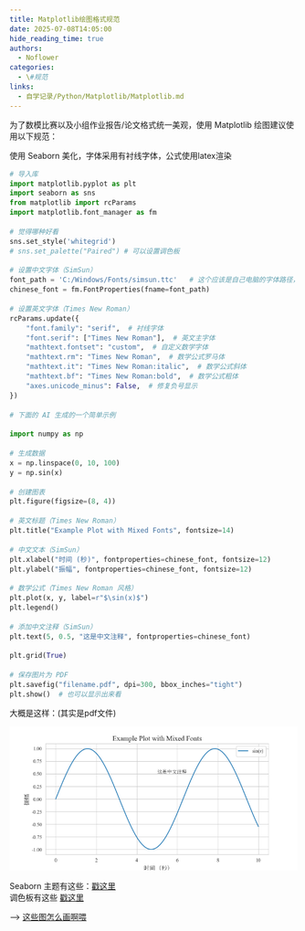```yaml
---
title: Matplotlib绘图格式规范
date: 2025-07-08T14:05:00
hide_reading_time: true
authors:
  - Noflower
categories:
  - \#规范
links:
  - 自学记录/Python/Matplotlib/Matplotlib.md
---
```


为了数模比赛以及小组作业报告/论文格式统一美观，使用 Matplotlib 绘图建议使用以下规范：

<!-- more -->

使用 Seaborn 美化，字体采用有衬线字体，公式使用latex渲染

```python
# 导入库
import matplotlib.pyplot as plt
import seaborn as sns
from matplotlib import rcParams
import matplotlib.font_manager as fm

# 觉得哪种好看
sns.set_style('whitegrid')
# sns.set_palette("Paired") # 可以设置调色板

# 设置中文字体（SimSun）
font_path = 'C:/Windows/Fonts/simsun.ttc'   # 这个应该是自己电脑的字体路径，windows 电脑应该没问题
chinese_font = fm.FontProperties(fname=font_path)

# 设置英文字体（Times New Roman）
rcParams.update({
    "font.family": "serif",  # 衬线字体
    "font.serif": ["Times New Roman"],  # 英文主字体
    "mathtext.fontset": "custom",  # 自定义数学字体
    "mathtext.rm": "Times New Roman",  # 数学公式罗马体
    "mathtext.it": "Times New Roman:italic",  # 数学公式斜体
    "mathtext.bf": "Times New Roman:bold",  # 数学公式粗体
    "axes.unicode_minus": False,  # 修复负号显示
})

# 下面的 AI 生成的一个简单示例

import numpy as np

# 生成数据
x = np.linspace(0, 10, 100)
y = np.sin(x)

# 创建图表
plt.figure(figsize=(8, 4))

# 英文标题（Times New Roman）
plt.title("Example Plot with Mixed Fonts", fontsize=14)

# 中文文本（SimSun）
plt.xlabel("时间 (秒)", fontproperties=chinese_font, fontsize=12)
plt.ylabel("振幅", fontproperties=chinese_font, fontsize=12)

# 数学公式（Times New Roman 风格）
plt.plot(x, y, label=r"$\sin(x)$")
plt.legend()

# 添加中文注释（SimSun）
plt.text(5, 0.5, "这是中文注释", fontproperties=chinese_font)

plt.grid(True)

# 保存图片为 PDF
plt.savefig("filename.pdf", dpi=300, bbox_inches="tight")
plt.show()  # 也可以显示出来看
```

大概是这样：(其实是pdf文件)

![img.png](img.png)

Seaborn 主题有这些：[戳这里](https://python-graph-gallery.com/104-seaborn-themes/)  
调色板有这些 [戳这里](https://www.practicalpythonfordatascience.com/ap_seaborn_palette)

--> [这些图怎么画啊喂](https://mp.weixin.qq.com/s/Hnpb3SRDy6Ri7QeFTNztrg)



